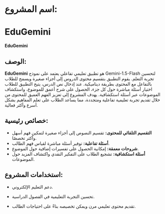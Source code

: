 # اسم المشروع:



# EduGemini

**EduGemini**

## الوصف:

**EduGemini** هو تطبيق تعليمي تفاعلي يعتمد على نموذج Gemini-1.5-Flash لتحسين تجربة التعلم.
 يقوم التطبيق بتقسيم محتوى الدروس إلى أجزاء صغيرة ويسمح للطلاب بالتفاعل مع المحتوى بطريقة ديناميكية. عند إدخال نص الدرس، يتيح التطبيق للطلاب اختيار أسئلة مباشرة حول كل جزء، الحصول على شرح أعمق للموضوع، واستكشاف الموضوعات عبر أسئلة استكشافية. يهدف المشروع إلى تعزيز الفهم العميق للمحتوى من خلال تقديم تجربة تعليمية تفاعلية ومتجددة، مما يساعد الطلاب على تعلم المفاهيم بشكل أسرع وأكثر فعالية.

## خصائص رئيسية:

- **التقسيم التلقائي للمحتوى:** تقسيم النصوص إلى أجزاء صغيرة لتمكين فهم أسهل وأكثر تخصصًا.
- **أسئلة تفاعلية:** توفير أسئلة مباشرة لقياس فهم الطالب.
- **شروحات معمقة:** إمكانية الحصول على تفسيرات إضافية حول الموضوع.
- **أسئلة استكشافية:** تشجيع الطلاب على التفكير النقدي واكتشاف المزيد حول الموضوعات.

## استخدامات المشروع:



- دعم التعليم الإلكتروني.

- تحسين التجربة التعليمية في الفصول الدراسية.

- تقديم محتوى تعليمي مرن ويمكن تخصيصه بناءً على احتياجات الطالب.

